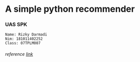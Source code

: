# A simple python recommender

### UAS SPK
```
Name: Rizky Darmadi
Nim: 181011402252
Class: 07TPLM007
```


###### reference [link](https://www.youtube.com/watch?v=-8BrRnFzq_Y)